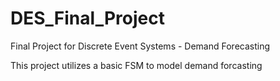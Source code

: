 # DES_Final_Project
Final Project for Discrete Event Systems - Demand Forecasting 

This project utilizes a basic FSM to model demand forcasting